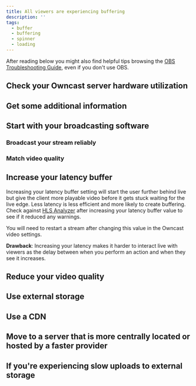 ```yaml
---
title: All viewers are experiencing buffering
description: ''
tags:
  - buffer
  - buffering
  - spinner
  - loading
---
```


After reading below you might also find helpful tips browsing the [OBS Troubleshooting Guide](https://github.com/obsproject/obs-studio/wiki/Stream-Buffering-Issues/d65033b24e4a4c81c87323f05a59c12f78de620b), even if you don't use OBS.

## Check your Owncast server hardware utilization

## Get some additional information

## Start with your broadcasting software

### Broadcast your stream reliably

### Match video quality

## Increase your latency buffer

Increasing your latency buffer setting will start the user further behind live but give the client more playable video before it gets stuck waiting for the live edge. Less latency is less efficient and more likely to create buffering. Check against [HLS Analyzer](https://hlsanalyzer.com) after increasing your latency buffer value to see if it reduced any warnings.

You will need to restart a stream after changing this value in the Owncast video settings.

**Drawback**: Increasing your latency makes it harder to interact live with viewers as the delay between when you perform an action and when they see it increases.

## Reduce your video quality

## Use external storage

## Use a CDN

## Move to a server that is more centrally located or hosted by a faster provider

## If you're experiencing slow uploads to external storage

